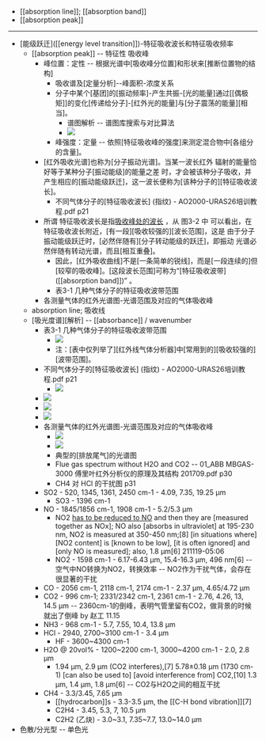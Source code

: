 - [[absorption line]]; [[absorption band]]
- [[absorption peak]]
- ---
- [能级跃迁]([[energy level transition]])-特征吸收波长和特征吸收频率
    - [[absorption peak]] -- 特征性 吸收峰
        - 峰位置：定性 -- 根据光谱中[吸收峰分位置]和形状来[推断位置物的结构]
            - 吸收谱及[定量分析]--峰面积-浓度关系
            - 分子中某个[基团]的[振动频率]-产生共振-[光的能量]通过[[偶极矩]]的变化[传递给分子]-[红外光的能量]与[分子震荡的能量][相当]。
                - 谱图解析 -- 谱图库搜索与对比算法
                - ![](https://firebasestorage.googleapis.com/v0/b/firescript-577a2.appspot.com/o/imgs%2Fapp%2FXELiu-NovaKG%2F1T8RWuQHrq.png?alt=media&token=66ca1e77-28e4-43ce-97bf-3cc25dad8a86)
            - 峰强度：定量 -- 依照[特征吸收峰的强度]来测定混合物中[各组分的含量]。
        - [红外吸收光谱]也称为[分子振动光谱]。当某一波长红外 辐射的能量恰好等于某种分子[振动能级]的能量之差 时，才会被该种分子吸收，并产生相应的[振动能级跃迁]，这一波长便称为[该种分子的][特征吸收波长]。
            - 不同气体分子的[特征吸收波长] (指纹) - AO2000-URAS26培训教程.pdf p21
        - 所谓 特征吸收波长是指[吸收峰处的波长]([中心吸收波长]) ，从 图3-2 中 可以看出，在特征吸收波长附近，[有一段][吸收较强的][波长范围]，这是 由于分子振动能级跃迁时，[必然伴随有][分子转动能级的跃迁]，即振动 光谱必然伴随有转动光谱，而且[相互重叠]。
            - 因此，[红外吸收曲线]不是[一条简单的锐线]，而是[一段连续的]但[较窄的吸收峰]。[这段波长范围]可称为“[特征吸收波带]([[absorption band]])” 。
            - 表3-1 几种气体分子的特征吸收波带范围
        - 各测量气体的红外光谱图-光谱范围及对应的气体吸收峰
    - absorption line; 吸收线
    - [吸光度谱][解析] -- [[absorbance]] / wavenumber
        - 表3-1 几种气体分子的特征吸收波带范围
            - ![](https://firebasestorage.googleapis.com/v0/b/firescript-577a2.appspot.com/o/imgs%2Fapp%2FXELiu-NovaKG%2FLp67h5fBLh.png?alt=media&token=cce7724e-4688-4363-b9b0-5d9564926661)
            - 注：[表中仅列举了][红外线气体分析器]中[常用到的][吸收较强的][波带范围]。
        - 不同气体分子的[特征吸收波长] (指纹) - AO2000-URAS26培训教程.pdf p21
            - ![](https://firebasestorage.googleapis.com/v0/b/firescript-577a2.appspot.com/o/imgs%2Fapp%2FXELiu-NovaKG%2FlzI2pid30P.jpg?alt=media&token=ebeaa9eb-7414-4c01-ba27-ac1f5ed887ad)
        - ![](https://firebasestorage.googleapis.com/v0/b/firescript-577a2.appspot.com/o/imgs%2Fapp%2FXELiu-NovaKG%2FpySojCO3-V.jpg?alt=media&token=0030b581-5e85-43a7-9739-e6d998c6be6b)
        - ![](https://firebasestorage.googleapis.com/v0/b/firescript-577a2.appspot.com/o/imgs%2Fapp%2FXELiu-NovaKG%2F1F5T1yvOWh.png?alt=media&token=83f41936-8f99-430b-94a9-6826e4648d14)
        - ![](https://firebasestorage.googleapis.com/v0/b/firescript-577a2.appspot.com/o/imgs%2Fapp%2FXELiu-NovaKG%2F-xEA0P3OBg.jpg?alt=media&token=15fb8241-7bdc-4441-8346-847e04abb1e2)
        - 各测量气体的红外光谱图-光谱范围及对应的气体吸收峰
            - ![](https://firebasestorage.googleapis.com/v0/b/firescript-577a2.appspot.com/o/imgs%2Fapp%2FXELiu-NovaKG%2F_zjQaOoEZa.png?alt=media&token=c2002790-321b-428a-932e-d1492ee4a6f9)
            - ![](https://firebasestorage.googleapis.com/v0/b/firescript-577a2.appspot.com/o/imgs%2Fapp%2FXELiu-NovaKG%2F6doyL7PMoP.png?alt=media&token=459d7e49-4472-460b-b6f6-daf3228a671a)
            - 典型的[排放尾气]的光谱图
            - Flue gas spectrum without H2O and CO2 -- 01_ABB MBGAS-3000 傅里叶红外分析仪的原理及其结构 201709.pdf p30
            - CH4 对 HCl 的干扰图 p31
        - SO2 - 520, 1345, 1361, 2450 cm-1 - 4.09, 7.35, 19.25 μm
            - SO3 - 1396 cm-1
        - NO - 1845/1856 cm-1, 1908 cm-1 - 5.2/5.3 μm
            - NO2 [has to be reduced to NO](((kxsir1Qg0))) and then they are [measured together as NOx]; NO also [absorbs in ultraviolet] at 195-230 nm, NO2 is measured at 350-450 nm;[8] [in situations where] [NO2 content] is [known to be low], [it is often ignored] and [only NO is measured]; also, 1.8 μm[6]
211119-05:06
            - NO2 - 1598 cm-1 - 6.17-6.43 μm, 15.4-16.3 μm, 496 nm[6] -- 空气中NO转换为NO2，转换效率 -- NO2作为干扰气体，会存在很显著的干扰
        - CO - 2056 cm-1, 2118 cm-1, 2174 cm-1 - 2.37 μm, 4.65/4.72 μm
        - CO2 - 996 cm-1; 2331/2342 cm-1, 2361 cm-1 - 2.76, 4.26, 13, 14.5 μm -- 2360cm-1的倒峰，表明气管里留有CO2，做背景的时候就出了倒峰 by 赵工 11.15
        - NH3 - 968 cm-1 - 5.7, 7.55, 10.4, 13.8 μm
        - HCl - 2940, 2700~3100 cm-1 - 3.4 μm
            - HF - 3600~4300 cm-1
        - H2O @ 20vol% - 1200~2200 cm-1, 3000~4200 cm-1 - 2.0, 2.8 μm
            - 1.94 μm, 2.9 μm (CO2 interferes),[7] 5.78±0.18 μm (1730 cm-1) [can also be used to] [avoid interference from] CO2,[10] 1.3 μm, 1.4 μm, 1.8 μm[6] -- CO2与H2O之间的相互干扰
        - CH4 - 3.3/3.45, 7.65 μm
            - [[hydrocarbon]]s - 3.3-3.5 μm, the [[C-H bond vibration]][7]
            - C2H4 - 3.45, 5.3, 7, 10.5 μm
            - C2H2 (乙炔) - 3.0~3.1, 7.35~7.7, 13.0~14.0 μm
- 色散/分光型 -- 单色光
